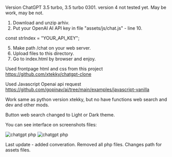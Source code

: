 Version ChatGPT 3.5 turbo, 3.5 turbo 0301. version 4 not tested yet.
May be work, may be not.

1) Download and unzip arhiv. 
3) Put your OpenAI AI API key in file "assets/js/chat.js" - line 10. 
 
const strIndex = "YOUR_API_KEY";

5) Make path /chat on your web server.
6) Upload files to this directory.
7) Go to index.html by browser and enjoy.


Used frontpage html and css from this project
https://github.com/xtekky/chatgpt-clone

Used Javascript Openai api request
https://github.com/gopinav/ai/tree/main/examples/javascript-vanilla

Work same as python version xtekky, but no have functions web search and dev and other mods.

Button web search changed to Light or Dark theme.

You can see interface on screenshots files:

<img src="https://github.com/alexsky177/chatgpt/blob/main/screen_light.jpg?raw=true" alt="chatgpt php"/>
<img src="https://github.com/alexsky177/chatgpt/blob/main/screen_dark.jpg?raw=true" alt="chatgpt php"/>

Last update - added converation. 
Removed all php files.
Changes path for assets files.
